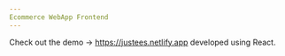 ```yaml
---
Ecommerce WebApp Frontend
---
```



Check out the demo -> https://justees.netlify.app
developed using React.

